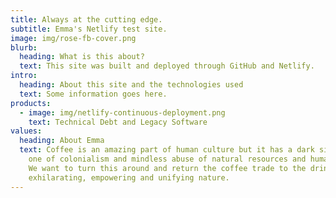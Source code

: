 ```yaml
---
title: Always at the cutting edge.
subtitle: Emma's Netlify test site.
image: img/rose-fb-cover.png
blurb:
  heading: What is this about?
  text: This site was built and deployed through GitHub and Netlify.
intro:
  heading: About this site and the technologies used
  text: Some information goes here.
products:
  - image: img/netlify-continuous-deployment.png
    text: Technical Debt and Legacy Software
values:
  heading: About Emma
  text: Coffee is an amazing part of human culture but it has a dark side too –
    one of colonialism and mindless abuse of natural resources and human lives.
    We want to turn this around and return the coffee trade to the drink’s
    exhilarating, empowering and unifying nature.
---
```

